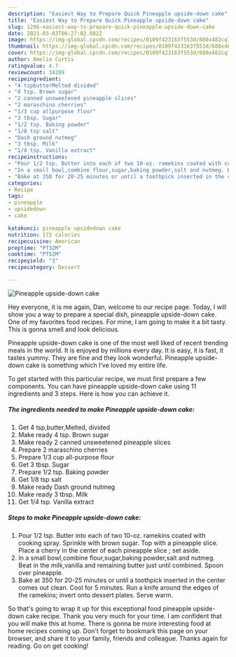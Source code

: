```yaml
---
description: "Easiest Way to Prepare Quick Pineapple upside-down cake"
title: "Easiest Way to Prepare Quick Pineapple upside-down cake"
slug: 1296-easiest-way-to-prepare-quick-pineapple-upside-down-cake
date: 2021-03-03T06:27:02.002Z
image: https://img-global.cpcdn.com/recipes/0109f423163f553d/680x482cq70/pineapple-upside-down-cake-recipe-main-photo.jpg
thumbnail: https://img-global.cpcdn.com/recipes/0109f423163f553d/680x482cq70/pineapple-upside-down-cake-recipe-main-photo.jpg
cover: https://img-global.cpcdn.com/recipes/0109f423163f553d/680x482cq70/pineapple-upside-down-cake-recipe-main-photo.jpg
author: Amelia Curtis
ratingvalue: 4.7
reviewcount: 34289
recipeingredient:
- "4 tspbutterMelted divided"
- "4 tsp. Brown sugar"
- "2 canned unsweetened pineapple slices"
- "2 maraschino cherries"
- "1/3 cup allpurpose flour"
- "3 tbsp. Sugar"
- "1/2 tsp. Baking powder"
- "1/8 tsp salt"
- "Dash ground nutmeg"
- "3 tbsp. Milk"
- "1/4 tsp. Vanilla extract"
recipeinstructions:
- "Pour 1/2 tsp. Butter into each of two 10-oz. ramekins coated with cooking spray. Sprinkle with brown sugar. Top with a pineapple slice. Place a cherry in the center of each pineapple slice ; set aside."
- "In a small bowl,combine flour,sugar,baking powder,salt and nutmeg. Beat in the milk,vanilla and remaining butter just until combined. Spoon over pineapple."
- "Bake at 350 for 20-25 minutes or until a toothpick inserted in the center comes out clean. Cool for 5 minutes. Run a knife around the edges of the ramekins; invert onto dessert plates. Serve warm."
categories:
- Recipe
tags:
- pineapple
- upsidedown
- cake

katakunci: pineapple upsidedown cake 
nutrition: 172 calories
recipecuisine: American
preptime: "PT32M"
cooktime: "PT52M"
recipeyield: "3"
recipecategory: Dessert

---
```



![Pineapple upside-down cake](https://img-global.cpcdn.com/recipes/0109f423163f553d/680x482cq70/pineapple-upside-down-cake-recipe-main-photo.jpg)

Hey everyone, it is me again, Dan, welcome to our recipe page. Today, I will show you a way to prepare a special dish, pineapple upside-down cake. One of my favorites food recipes. For mine, I am going to make it a bit tasty. This is gonna smell and look delicious.



Pineapple upside-down cake is one of the most well liked of recent trending meals in the world. It is enjoyed by millions every day. It is easy, it is fast, it tastes yummy. They are fine and they look wonderful. Pineapple upside-down cake is something which I've loved my entire life.


To get started with this particular recipe, we must first prepare a few components. You can have pineapple upside-down cake using 11 ingredients and 3 steps. Here is how you can achieve it.

<!--inarticleads1-->

##### The ingredients needed to make Pineapple upside-down cake:

1. Get 4 tsp,butter,Melted, divided
1. Make ready 4 tsp. Brown sugar
1. Make ready 2 canned unsweetened pineapple slices
1. Prepare 2 maraschino cherries
1. Prepare 1/3 cup all-purpose flour
1. Get 3 tbsp. Sugar
1. Prepare 1/2 tsp. Baking powder
1. Get 1/8 tsp salt
1. Make ready Dash ground nutmeg
1. Make ready 3 tbsp. Milk
1. Get 1/4 tsp. Vanilla extract




<!--inarticleads2-->

##### Steps to make Pineapple upside-down cake:

1. Pour 1/2 tsp. Butter into each of two 10-oz. ramekins coated with cooking spray. Sprinkle with brown sugar. Top with a pineapple slice. Place a cherry in the center of each pineapple slice ; set aside.
1. In a small bowl,combine flour,sugar,baking powder,salt and nutmeg. Beat in the milk,vanilla and remaining butter just until combined. Spoon over pineapple.
1. Bake at 350 for 20-25 minutes or until a toothpick inserted in the center comes out clean. Cool for 5 minutes. Run a knife around the edges of the ramekins; invert onto dessert plates. Serve warm.




So that's going to wrap it up for this exceptional food pineapple upside-down cake recipe. Thank you very much for your time. I am confident that you will make this at home. There is gonna be more interesting food at home recipes coming up. Don't forget to bookmark this page on your browser, and share it to your family, friends and colleague. Thanks again for reading. Go on get cooking!
